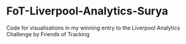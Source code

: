 # FoT-Liverpool-Analytics-Surya
Code for visualisations in my winning entry to the Liverpool Analytics Challenge by Friends of Tracking

